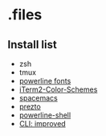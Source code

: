 # .files

## Install list
- zsh
- tmux
- [powerline fonts](https://github.com/powerline/fonts/blob/master/README.rst#L7)
- [iTerm2-Color-Schemes](https://github.com/mbadolato/iTerm2-Color-Schemes)
- [spacemacs](https://github.com/syl20bnr/spacemacs)
- [prezto](https://github.com/sorin-ionescu/prezto)
- [powerline-shell](https://github.com/b-ryan/powerline-shell)
- [CLI: improved](https://remysharp.com/2018/08/23/cli-improved#fzf--ctrlr) 
